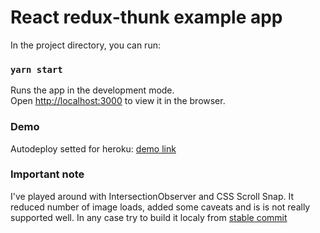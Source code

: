 # React redux-thunk example app

In the project directory, you can run:

### `yarn start`

Runs the app in the development mode.<br />
Open [http://localhost:3000](http://localhost:3000) to view it in the browser.

### Demo

Autodeploy setted for heroku:  [demo link](https://hoqua-thunk.herokuapp.com/) 

### Important note

I've played around with IntersectionObserver and CSS Scroll Snap. It reduced number of image loads, added some caveats and is is not  really supported well. 
In any case try to build it localy from [stable commit](https://github.com/hoqua/react-redux-thunk/tree/4d70f8ea91984d4d16eff8dcd2a0f32fc0b574a6) 
